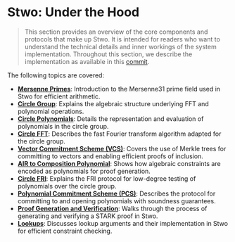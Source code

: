 # Stwo: Under the Hood

> This section provides an overview of the core components and protocols that make up Stwo. It is intended for readers who want to understand the technical details and inner workings of the system implementation. Throughout this section, we describe the implementation as available in this [commit](https://github.com/starkware-libs/stwo/tree/0790eba46b8af5697083d84fb75bd34b08a0b31f).

The following topics are covered:

- [**Mersenne Primes**](./mersenne-prime.md): Introduction to the Mersenne31 prime field used in Stwo for efficient arithmetic.
- [**Circle Group**](./circle-group.md): Explains the algebraic structure underlying FFT and polynomial operations.
- [**Circle Polynomials**](./circle-polynomials/index.md): Details the representation and evaluation of polynomials in the circle group.
- [**Circle FFT**](./circle-fft/index.md): Describes the fast Fourier transform algorithm adapted for the circle group.
- [**Vector Commitment Scheme (VCS)**](./vcs/index.md): Covers the use of Merkle trees for committing to vectors and enabling efficient proofs of inclusion.
- [**AIR to Composition Polynomial**](./air/index.md): Shows how algebraic constraints are encoded as polynomials for proof generation.
- [**Circle FRI**](./circle-fri/index.md): Explains the FRI protocol for low-degree testing of polynomials over the circle group.
- [**Polynomial Commitment Scheme (PCS)**](./pcs/index.md): Describes the protocol for committing to and opening polynomials with soundness guarantees.
- [**Proof Generation and Verification**](./stark_proof/index.md): Walks through the process of generating and verifying a STARK proof in Stwo.
- [**Lookups**](./lookups.md): Discusses lookup arguments and their implementation in Stwo for efficient constraint checking.
